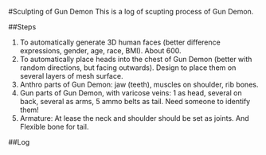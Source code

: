 #Sculpting of Gun Demon
This is a log of scupting process of Gun Demon.

##Steps
1. To automatically generate 3D human faces (better difference expressions, gender, age, race, BMI). About 600.
2. To automatically place heads into the chest of Gun Demon (better with random directions, but facing outwards). Design to place them on several layers of mesh surface.
3. Anthro parts of Gun Demon: jaw (teeth), muscles on shoulder, rib bones.
4. Gun parts of Gun Demon, with varicose veins: 1 as head, several on back, several as arms, 5 ammo belts as tail. Need someone to identify them!
5. Armature: At lease the neck and shoulder should be set as joints. And Flexible bone for tail.

##Log
